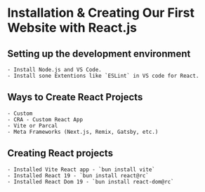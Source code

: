 # Installation & Creating Our First Website with React.js

## Setting up the development environment
    - Install Node.js and VS Code.
    - Install sone Extentions like `ESLint` in VS code for React.

## Ways to Create React Projects
    - Custom 
    - CRA - Custom React App    
    - Vite or Parcal
    - Meta Frameworks (Next.js, Remix, Gatsby, etc.)

## Creating React projects
    - Installed Vite React app - `bun install vite`
    - Installed React 19 - `bun install react@rc`
    - Installed React Dom 19 - `bun install react-dom@rc`